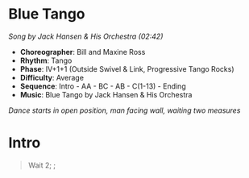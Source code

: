 # Blue Tango
*Song by Jack Hansen & His Orchestra (02:42)*

* **Choreographer**: Bill and Maxine Ross
* **Rhythm**: Tango
* **Phase**: IV+1+1 (Outside Swivel & Link, Progressive Tango Rocks)
* **Difficulty**: Average
* **Sequence**: Intro - AA - BC - AB - C(1-13) - Ending
* **Music**: Blue Tango by Jack Hansen & His Orchestra

*Dance starts in open position, man facing wall, waiting two measures*

# Intro

> Wait 2; ;